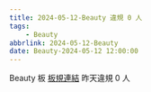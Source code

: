 ```yaml
---
title: 2024-05-12-Beauty 違規 0 人
tags:
    - Beauty
abbrlink: 2024-05-12-Beauty
date: Beauty-2024-05-12 12:00:00
---
```

Beauty 板 [板規連結](https://www.ptt.cc/bbs/Beauty/M.1630069980.A.84B.html)
昨天違規 0 人
